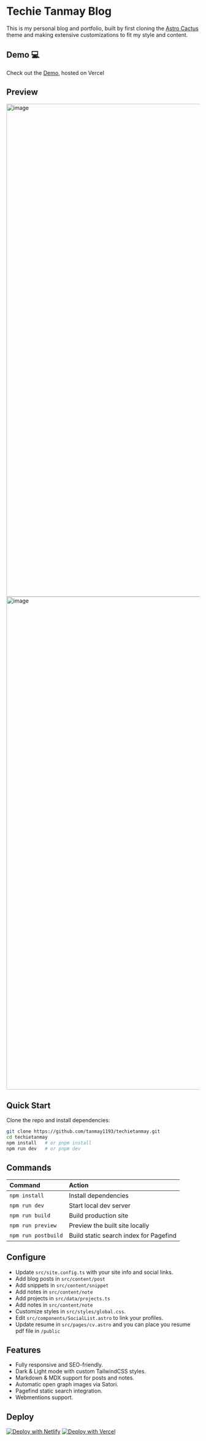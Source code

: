 # Techie Tanmay Blog

This is my personal blog and portfolio, built by first cloning the [Astro Cactus](https://github.com/chrismwilliams/astro-theme-cactus) theme and making extensive customizations to fit my style and content.

## Demo 💻

Check out the [Demo](https://0xtechietanmay.vercel.app), hosted on Vercel

## Preview

<img width="929" height="1284" alt="image" src="https://github.com/user-attachments/assets/66f30164-9f39-4b84-bdff-b330ac53a8b4" />
<img width="929" height="1284" alt="image" src="https://github.com/user-attachments/assets/1a2f97ff-aa3f-4777-861b-f2b39d8e519d" />


## Quick Start

Clone the repo and install dependencies:

```bash
git clone https://github.com/tanmay1193/techietanmay.git
cd techietanmay
npm install   # or pnpm install
npm run dev   # or pnpm dev
```

## Commands

| Command             | Action                                 |
| :------------------ | :------------------------------------- |
| `npm install`       | Install dependencies                   |
| `npm run dev`       | Start local dev server                 |
| `npm run build`     | Build production site                  |
| `npm run preview`   | Preview the built site locally         |
| `npm run postbuild` | Build static search index for Pagefind |

## Configure

* Update `src/site.config.ts` with your site info and social links.
* Add blog posts in `src/content/post`
* Add snippets in `src/content/snippet`
* Add notes in `src/content/note`
* Add projects in `src/data/projects.ts`
* Add notes in `src/content/note`
* Customize styles in `src/styles/global.css`.
* Edit `src/components/SocialList.astro` to link your profiles.
* Update resume in `src/pages/cv.astro` and you can place you resume pdf file in `/public`

## Features

* Fully responsive and SEO-friendly.
* Dark & Light mode with custom TailwindCSS styles.
* Markdown & MDX support for posts and notes.
* Automatic open graph images via Satori.
* Pagefind static search integration.
* Webmentions support.

## Deploy

[![Deploy with Netlify](https://www.netlify.com/img/deploy/button.svg)](https://app.netlify.com/start/deploy?repository=https://github.com/tanmay1193/techietanmay) [![Deploy with Vercel](https://vercel.com/button)](https://vercel.com/new/clone?repository-url=https://github.com/tanmay1193/techietanmay)
